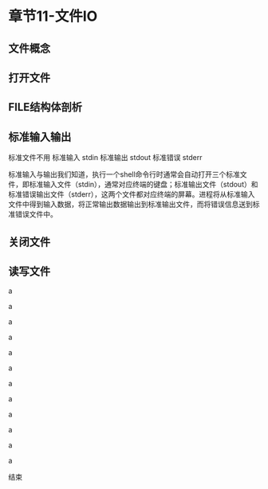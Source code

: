 # 章节11-文件IO

## 文件概念

## 打开文件

## FILE结构体剖析

## 标准输入输出

标准文件不用
标准输入 stdin
标准输出 stdout
标准错误 stderr

标准输入与输出我们知道，执行一个shell命令行时通常会自动打开三个标准文件，即标准输入文件（stdin），通常对应终端的键盘；标准输出文件（stdout）和标准错误输出文件（stderr），这两个文件都对应终端的屏幕。进程将从标准输入文件中得到输入数据，将正常输出数据输出到标准输出文件，而将错误信息送到标准错误文件中。


## 关闭文件

## 读写文件



a

a

a

a

a

a

a

a

a

a

a

a

结束



